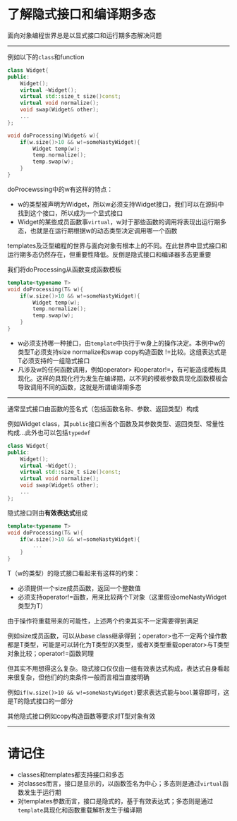 # 了解隐式接口和编译期多态

面向对象编程世界总是以显式接口和运行期多态解决问题

---

例如以下的`class`和function

```cpp
class Widget{
public:
    Widget();
    virtual ~Widget();
    virtual std::size_t size()const;
    virtual void normalize();
    void swap(Widget& other);
    ...
};

void doProcessing(Widget& w){
    if(w.size()>10 && w!=someNastyWidget){
        Widget temp(w);
        temp.normalize();
        temp.swap(w);
    }
}
```

doProcewssing中的w有这样的特点：

- w的类型被声明为Widget，所以w必须支持Widget接口，我们可以在源码中找到这个接口，所以成为一个显式接口
- Widget的某些成员函数事`virtual`，w对于那些函数的调用将表现出运行期多态，也就是在运行期根据w的动态类型决定调用哪一个函数

templates及泛型编程的世界与面向对象有根本上的不同。在此世界中显式接口和运行期多态仍然存在，但重要性降低。反倒是隐式接口和编译器多态更重要

我们将doProcessing从函数变成函数模板

```cpp
template<typename T>
void doProcessing(T& w){
    if(w.size()>10 && w!=someNastyWidget){
        Widget temp(w);
        temp.normalize();
        temp.swap(w);
    }
}
```

- w必须支持哪一种接口，由`template`中执行于w身上的操作决定。本例中w的类型T必须支持size normalize和swap copy构造函数 !=比较。这组表达式是T必须支持的一组隐式接口
- 凡涉及w的任何函数调用，例如operator> 和operator!=，有可能造成模板具现化。这样的具现化行为发生在编译期，以不同的模板参数具现化函数模板会导致调用不同的函数，这就是所谓编译期多态

---

通常显式接口由函数的签名式（包括函数名称、参数、返回类型）构成

例如Widget class，其`public`接口🈶️各个函数及其参数类型、返回类型、常量性构成...此外也可以包括`typedef`

```cpp
class Widget{
public:
    Widget();
    virtual ~Widget();
    virtual std::size_t size()const;
    virtual void normalize();
    void swap(Widget& other);
    ...
};
```

隐式接口则由**有效表达式**组成

```cpp
template<typename T>
void doProcessing(T& w){
    if(w.size()>10 && w!=someNastyWidget){
        ...
    }
}
```

T（w的类型）的隐式接口看起来有这样的约束：

- 必须提供一个size成员函数，返回一个整数值
- 必须支持operator!=函数，用来比较两个T对象（这里假设omeNastyWidget类型为T）

由于操作符重载带来的可能性，上述两个约束其实不一定需要得到满足

例如size成员函数，可以从base class继承得到；operator>也不一定两个操作数都是T类型，可能是可以转化为T类型的X类型，或者X类型重载operator>与T类型对象比较；operator!=函数同理

但其实不用想得这么复杂。隐式接口仅仅由一组有效表达式构成，表达式自身看起来很复杂，但他们的约束条件一般而言相当直接明确

例如`if(w.size()>10 && w!=someNastyWidget)`要求表达式能与`bool`兼容即可，这是T的隐式接口的一部分

其他隐式接口例如copy构造函数等要求对T型对象有效

---

# 请记住

- classes和templates都支持接口和多态
- 对classes而言，接口是显示的，以函数签名为中心；多态则是通过`virtual`函数发生于运行期
- 对templates参数而言，接口是隐式的，基于有效表达式；多态则是通过`template`具现化和函数重载解析发生于编译期